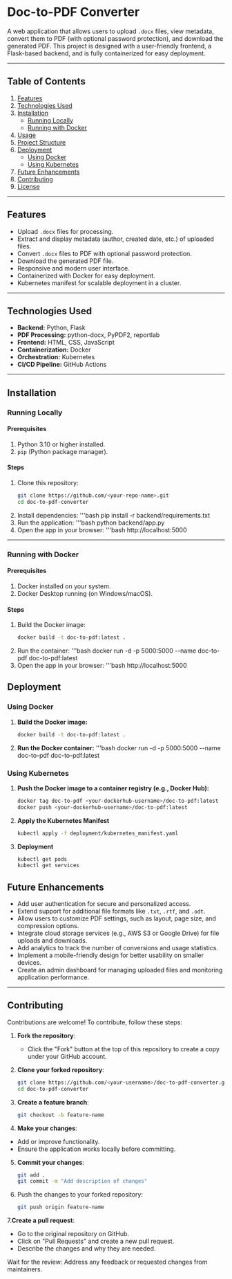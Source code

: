 # Doc-to-PDF Converter

A web application that allows users to upload `.docx` files, view metadata, convert them to PDF (with optional password protection), and download the generated PDF. This project is designed with a user-friendly frontend, a Flask-based backend, and is fully containerized for easy deployment.

---

## Table of Contents

1. [Features](#features)
2. [Technologies Used](#technologies-used)
3. [Installation](#installation)
   - [Running Locally](#running-locally)
   - [Running with Docker](#running-with-docker)
4. [Usage](#usage)
5. [Project Structure](#project-structure)
6. [Deployment](#deployment)
   - [Using Docker](#using-docker)
   - [Using Kubernetes](#using-kubernetes)
7. [Future Enhancements](#future-enhancements)
8. [Contributing](#contributing)
9. [License](#license)

---

## Features

- Upload `.docx` files for processing.
- Extract and display metadata (author, created date, etc.) of uploaded files.
- Convert `.docx` files to PDF with optional password protection.
- Download the generated PDF file.
- Responsive and modern user interface.
- Containerized with Docker for easy deployment.
- Kubernetes manifest for scalable deployment in a cluster.

---

## Technologies Used

- **Backend:** Python, Flask
- **PDF Processing:** python-docx, PyPDF2, reportlab
- **Frontend:** HTML, CSS, JavaScript
- **Containerization:** Docker
- **Orchestration:** Kubernetes
- **CI/CD Pipeline:** GitHub Actions

---

## Installation

### Running Locally

#### Prerequisites

1. Python 3.10 or higher installed.
2. `pip` (Python package manager).

#### Steps

1. Clone this repository:
   ```bash
   git clone https://github.com/<your-repo-name>.git
   cd doc-to-pdf-converter
2. Install dependencies:
   '''bash
   pip install -r backend/requirements.txt
3. Run the application:
   '''bash
   python backend/app.py
4. Open the app in your browser:
   '''bash
   http://localhost:5000

---

### Running with Docker

#### Prerequisites

1. Docker installed on your system.
2. Docker Desktop running (on Windows/macOS).

#### Steps

1. Build the Docker image:
   ```bash
   docker build -t doc-to-pdf:latest .
2. Run the container:
   '''bash
   docker run -d -p 5000:5000 --name doc-to-pdf doc-to-pdf:latest
3. Open the app in your browser:
   '''bash
   http://localhost:5000

## Deployment

### Using Docker

1. **Build the Docker image:**
   ```bash
   docker build -t doc-to-pdf:latest .
2. **Run the Docker container:**
   '''bash
   docker run -d -p 5000:5000 --name doc-to-pdf doc-to-pdf:latest

### Using Kubernetes

1. **Push the Docker image to a container registry (e.g., Docker Hub):**
   ```bash
   docker tag doc-to-pdf <your-dockerhub-username>/doc-to-pdf:latest
   docker push <your-dockerhub-username>/doc-to-pdf:latest

3. **Apply the Kubernetes Manifest**
   ```bash
   kubectl apply -f deployment/kubernetes_manifest.yaml

3. **Deployment**
   ```bash
   kubectl get pods
   kubectl get services

## Future Enhancements

- Add user authentication for secure and personalized access.
- Extend support for additional file formats like `.txt`, `.rtf`, and `.odt`.
- Allow users to customize PDF settings, such as layout, page size, and compression options.
- Integrate cloud storage services (e.g., AWS S3 or Google Drive) for file uploads and downloads.
- Add analytics to track the number of conversions and usage statistics.
- Implement a mobile-friendly design for better usability on smaller devices.
- Create an admin dashboard for managing uploaded files and monitoring application performance.

---

## Contributing

Contributions are welcome! To contribute, follow these steps:

1. **Fork the repository**:
   - Click the "Fork" button at the top of this repository to create a copy under your GitHub account.

2. **Clone your forked repository**:
   ```bash
   git clone https://github.com/<your-username>/doc-to-pdf-converter.git
   cd doc-to-pdf-converter
   
3. **Create a feature branch**:
   ```bash
   git checkout -b feature-name
   
4. **Make your changes**:
 - Add or improve functionality.
 - Ensure the application works locally before committing.

5. **Commit your changes**:
   ```bash
   git add .
   git commit -m "Add description of changes"

6. Push the changes to your forked repository:
   ```bash
   git push origin feature-name

7.**Create a pull request**:
 - Go to the original repository on GitHub.
 - Click on "Pull Requests" and create a new pull request.
 - Describe the changes and why they are needed.

Wait for the review:
Address any feedback or requested changes from maintainers.
